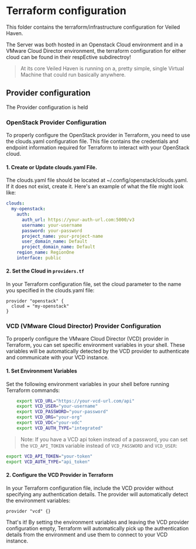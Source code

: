 # Terraform configuration

This folder contains the terraform/infrastructure configuration for Veiled Haven.


The Server was both hosted in an Openstack Cloud environment and in a VMware Cloud Director environment, the terraform configuration for either cloud can be found in their respEctive subdirectroy!

> At its core Veiled Haven is running on a, pretty simple, single Virtual Machine that could run basically anywhere.


## Provider configuration

The Provider configuration is held

### OpenStack Provider Configuration

To properly configure the OpenStack provider in Terraform, you need to use the clouds.yaml configuration file. This file contains the credentials and endpoint information required for Terraform to interact with your OpenStack cloud.

#### 1. Create or Update clouds.yaml File.

The clouds.yaml file should be located at ~/.config/openstack/clouds.yaml. If it does not exist, create it. Here's an example of what the file might look like:

```yaml
clouds:
  my-openstack:
    auth:
      auth_url: https://your-auth-url.com:5000/v3
      username: your-username
      password: your-password
      project_name: your-project-name
      user_domain_name: Default
      project_domain_name: Default
    region_name: RegionOne
    interface: public
```
#### 2. Set the Cloud in `providers.tf`

In your Terraform configuration file, set the cloud parameter to the name you specified in the clouds.yaml file:

```
provider "openstack" {
  cloud = "my-openstack"
}
```

### VCD (VMware Cloud Director) Provider Configuration

To properly configure the VMware Cloud Director (VCD) provider in Terraform, you can set specific environment variables in your shell. These variables will be automatically detected by the VCD provider to authenticate and communicate with your VCD instance.

#### 1. Set Environment Variables

Set the following environment variables in your shell before running Terraform commands:

```bash
    export VCD_URL="https://your-vcd-url.com/api"
    export VCD_USER="your-username"
    export VCD_PASSWORD="your-password"
    export VCD_ORG="your-org"
    export VCD_VDC="your-vdc"
    export VCD_AUTH_TYPE="integrated"
```

> Note: If you have a VCD api token instead of a password, you can set the `VCD_API_TOKEN` variable instead of `VCD_PASSWORD` and `VCD_USER`:

```bash
export VCD_API_TOKEN="your-token"
export VCD_AUTH_TYPE="api_token"
```

#### 2. Configure the VCD Provider in Terraform

In your Terraform configuration file, include the VCD provider without specifying any authentication details. The provider will automatically detect the environment variables:

```
provider "vcd" {}
```

That's it! By setting the environment variables and leaving the VCD provider configuration empty, Terraform will automatically pick up the authentication details from the environment and use them to connect to your VCD instance.
